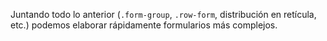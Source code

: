 Juntando todo lo anterior (<code>.form-group</code>, <code>.row-form</code>, distribución en retícula, etc.) podemos elaborar rápidamente formularios más complejos.
